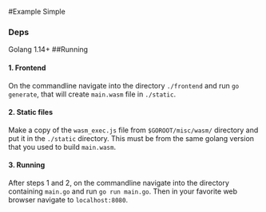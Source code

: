 #Example Simple
### Deps
Golang 1.14+
##Running
#### 1. Frontend 
On the commandline navigate into the directory `./frontend` and run `go generate`, that will create `main.wasm` file in `./static`.

#### 2. Static files
Make a copy of the `wasm_exec.js` file from `$GOROOT/misc/wasm/` directory and put it in the `./static` directory.  This must be from the same golang version that you used to build `main.wasm`.

#### 3. Running
After steps 1 and 2, on the commandline navigate into the directory containing `main.go` and run `go run main.go`. Then in your favorite web browser navigate to `localhost:8080`.


